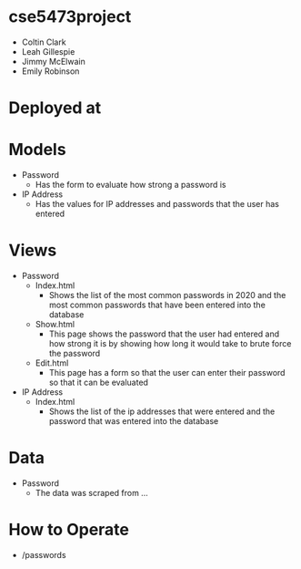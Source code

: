 # cse5473project
-  Coltin Clark
-  Leah Gillespie
-  Jimmy McElwain
-  Emily Robinson

# Deployed at
# Models
-	Password
    +	Has the form to evaluate how strong a password is
-	IP Address
    + Has the values for IP addresses and passwords that the user has entered
# Views
-	Password
    + Index.html
      - Shows the list of the most common passwords in 2020 and the most common passwords that have been entered into the database
    + Show.html
      - This page shows the password that the user had entered and how strong it is by showing how long it would take to brute force the password
    + Edit.html
      - This page has a form so that the user can enter their password so that it can be evaluated
-	IP Address
    + Index.html
      - Shows the list of the ip addresses that were entered and the password that was entered into the database
# Data
-	Password
    + The data was scraped from … 
# How to Operate
- /passwords
